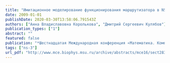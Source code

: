 ```yaml
---
title: "Имитационное моделирование функционирования маршрутизатора в NS-3"
date: 2009-01-01
publishDate: 2020-03-30T13:58:06.791543Z
authors: ["Анна Владиславовна Королькова", "Дмитрий Сергеевич Кулябов"]
publication_types: ["1"]
abstract: ""
featured: false
publication: "*Шестнадцатая Международная конференция «Математика. Компьютер. Образование»*"
tags: ["ns-3"]
url_pdf: "http://www.mce.biophys.msu.ru/archive/abstracts/mce16/sect283/doc31497/"
---
```


